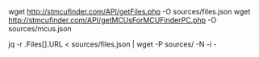 wget http://stmcufinder.com/API/getFiles.php -O sources/files.json
wget http://stmcufinder.com/API/getMCUsForMCUFinderPC.php -O sources/mcus.json

jq -r .Files[].URL < sources/files.json  | wget -P sources/ -N -i - 
